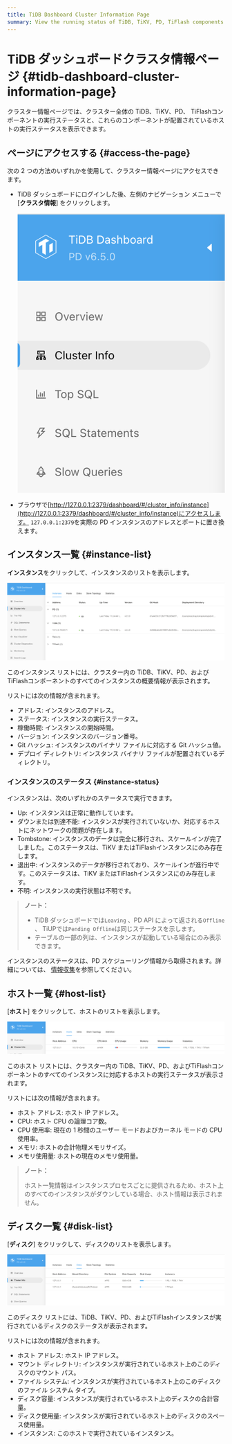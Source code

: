 ```yaml
---
title: TiDB Dashboard Cluster Information Page
summary: View the running status of TiDB, TiKV, PD, TiFlash components in the entire cluster and the running status of the host on which these components are located.
---
```


# TiDB ダッシュボードクラスタ情報ページ {#tidb-dashboard-cluster-information-page}

クラスター情報ページでは、クラスター全体の TiDB、TiKV、PD、 TiFlashコンポーネントの実行ステータスと、これらのコンポーネントが配置されているホストの実行ステータスを表示できます。

## ページにアクセスする {#access-the-page}

次の 2 つの方法のいずれかを使用して、クラスター情報ページにアクセスできます。

-   TiDB ダッシュボードにログインした後、左側のナビゲーション メニューで [**クラスタ情報**] をクリックします。

    ![Access cluster information page](/media/dashboard/dashboard-cluster-info-access-v650.png)

-   ブラウザで[http://127.0.0.1:2379/dashboard/#/cluster_info/instance](http://127.0.0.1:2379/dashboard/#/cluster_info/instance)にアクセスします。 `127.0.0.1:2379`を実際の PD インスタンスのアドレスとポートに置き換えます。

## インスタンス一覧 {#instance-list}

**インスタンス**をクリックして、インスタンスのリストを表示します。

![Instance list](/media/dashboard/dashboard-cluster-info-instances-v650.png)

このインスタンス リストには、クラスター内の TiDB、TiKV、PD、およびTiFlashコンポーネントのすべてのインスタンスの概要情報が表示されます。

リストには次の情報が含まれます。

-   アドレス: インスタンスのアドレス。
-   ステータス: インスタンスの実行ステータス。
-   稼働時間: インスタンスの開始時間。
-   バージョン: インスタンスのバージョン番号。
-   Git ハッシュ: インスタンスのバイナリ ファイルに対応する Git ハッシュ値。
-   デプロイ ディレクトリ: インスタンス バイナリ ファイルが配置されているディレクトリ。

### インスタンスのステータス {#instance-status}

インスタンスは、次のいずれかのステータスで実行できます。

-   Up: インスタンスは正常に動作しています。
-   ダウンまたは到達不能: インスタンスが実行されていないか、対応するホストにネットワークの問題が存在します。
-   Tombstone: インスタンスのデータは完全に移行され、スケールインが完了しました。このステータスは、TiKV またはTiFlashインスタンスにのみ存在します。
-   退出中: インスタンスのデータが移行されており、スケールインが進行中です。このステータスは、TiKV またはTiFlashインスタンスにのみ存在します。
-   不明: インスタンスの実行状態は不明です。

> **ノート：**
>
> -   TiDB ダッシュボードでは`Leaving` 、PD API によって返される`Offline` 、 TiUPでは`Pending Offline`は同じステータスを示します。
> -   テーブルの一部の列は、インスタンスが起動している場合にのみ表示できます。

インスタンスのステータスは、PD スケジューリング情報から取得されます。詳細については、 [情報収集](/tidb-scheduling.md#information-collection)を参照してください。

## ホスト一覧 {#host-list}

[**ホスト**] をクリックして、ホストのリストを表示します。

![Host list](/media/dashboard/dashboard-cluster-info-hosts-v650.png)

このホスト リストには、クラスター内の TiDB、TiKV、PD、およびTiFlashコンポーネントのすべてのインスタンスに対応するホストの実行ステータスが表示されます。

リストには次の情報が含まれます。

-   ホスト アドレス: ホスト IP アドレス。
-   CPU: ホスト CPU の論理コア数。
-   CPU 使用率: 現在の 1 秒間のユーザー モードおよびカーネル モードの CPU 使用率。
-   メモリ: ホストの合計物理メモリサイズ。
-   メモリ使用量: ホストの現在のメモリ使用量。

> **ノート：**
>
> ホスト一覧情報はインスタンスプロセスごとに提供されるため、ホスト上のすべてのインスタンスがダウンしている場合、ホスト情報は表示されません。

## ディスク一覧 {#disk-list}

[**ディスク**] をクリックして、ディスクのリストを表示します。

![Disk list](/media/dashboard/dashboard-cluster-info-disks-v650.png)

このディスク リストには、TiDB、TiKV、PD、およびTiFlashインスタンスが実行されているディスクのステータスが表示されます。

リストには次の情報が含まれます。

-   ホスト アドレス: ホスト IP アドレス。
-   マウント ディレクトリ: インスタンスが実行されているホスト上のこのディスクのマウント パス。
-   ファイル システム: インスタンスが実行されているホスト上のこのディスクのファイル システム タイプ。
-   ディスク容量: インスタンスが実行されているホスト上のディスクの合計容量。
-   ディスク使用量: インスタンスが実行されているホスト上のディスクのスペース使用量。
-   インスタンス: このホストで実行されているインスタンス。
